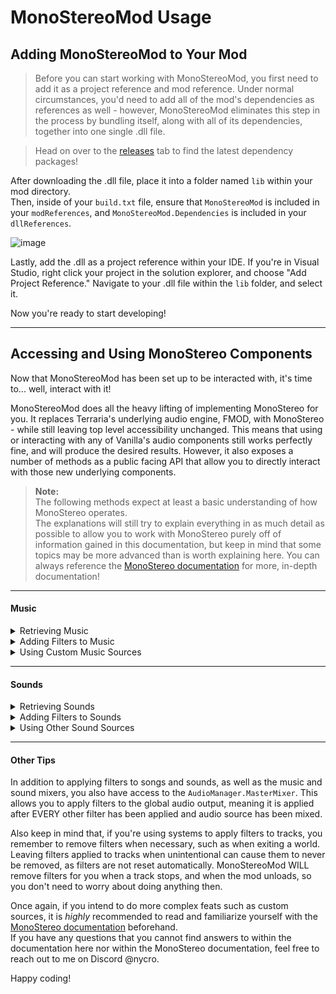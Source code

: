 # MonoStereoMod Usage
## Adding MonoStereoMod to Your Mod

> Before you can start working with MonoStereoMod, you first need to add it as a project reference and mod reference. Under normal circumstances, you'd need to add all of the mod's dependencies as references as well - however, MonoStereoMod eliminates this step in the process by bundling itself, along with all of its dependencies, together into one single .dll file.

> Head on over to the [releases](https://github.com/NycroV/MonoStereoMod/releases) tab to find the latest dependency packages!

After downloading the .dll file, place it into a folder named `lib` within your mod directory.<br/>
Then, inside of your `build.txt` file, ensure that `MonoStereoMod` is included in your `modReferences`, and `MonoStereoMod.Dependencies` is included in your `dllReferences`.

![image](https://github.com/user-attachments/assets/c35180b8-1d23-41d6-b605-62cde00962c7)

Lastly, add the .dll as a project reference within your IDE. If you're in Visual Studio, right click your project in the solution explorer, and choose "Add Project Reference." Navigate to your .dll file within the `lib` folder, and select it.

Now you're ready to start developing!

***

## Accessing and Using MonoStereo Components

Now that MonoStereoMod has been set up to be interacted with, it's time to... well, interact with it!

MonoStereoMod does all the heavy lifting of implementing MonoStereo for you. It replaces Terraria's underlying audio engine, FMOD, with MonoStereo - while still leaving top level accessibility unchanged. This means that using or interacting with any of Vanilla's audio components still works perfectly fine, and will produce the desired results. However, it also exposes a number of methods as a public facing API that allow you to directly interact with those new underlying components.

> **Note:**<br/>
The following methods expect at least a basic understanding of how MonoStereo operates.<br/>
The explanations will still try to explain everything in as much detail as possible to allow you to work with MonoStereo purely off of information gained in this documentation, but keep in mind that some topics may be more advanced than is worth explaining here. You can always reference the [MonoStereo documentation](https://github.com/NycroV/MonoStereo/tree/master/docs) for more, in-depth documentation!

***
#### Music

<details>
<summary>Retrieving Music</summary>
  
### Retrieving Music

The main way to interact with MonoStereo music components is with the following:
```cs
MonoStereoAudioTrack music = MonoStereoMod.GetSong(int musicIndex);
```
`musicIndex` should be the index of the registered music track you want to access. This is commonly retrieved by either keeping track of the index when initially adding the track, or by accessing `Main.curMusic`.

The returned object is a `MonoStereoAudioTrack` that represents the specified track.

You have access to a number of properties and methods on track objects. You can access `IsPlaying`, `IsPaused`, and `IsStopped` for quick playback info -- alternatively, `PlaybackState` represents this as an enum. You can also access `Pitch` and `Pan` for basic audio adjustment on the fly, and `Position` or `Seek()` for repositioning.

</details>

<details>
<summary>Adding Filters to Music</summary>
  
### Adding Filters to Music

In order to utilize more advanced audio modification, you'll want to add some extra filters to the track. This can be done with `track.AddFilter(myFilter)`.<br/>
For a look at what filters are available, how to use them, and how to write your own filters, check out the [MonoStereo filter documentation](https://github.com/NycroV/MonoStereo/blob/master/docs/FILTERS.md).

If you want to globally apply a filter to ALL music tracks, you can use `AudioManager.MusicMixer.AddFilter(myFilter)`.<br/>
This applies a filter to the actual music mixer - all the currently playing music is mixed together, and then the filter is applied to that result.

To remove a filter once you're done, use `RemoveFilter(myFilter)`.

If you expect a track will have lots of filters applied to it at one time, make sure to read through the next section to ensure you're getitng the best performance.

</details>

<details>
<summary>Using Custom Music Sources</summary>
  
### Using Other Music Sources

MonoStereoMod also allows you to register your own music sources to Terraria's music loader!

If you have a track that you expect will have lots of filters (or particularly slow filters) applied to it at one time, it is recommended to use one of MonoStereoMod's custom "high performance" sources. This changes the way that MonoStereo buffers your audio, and can greatly improve performance when audio processing is expecting to take a slightly long time.

By default, MonoStereo will cache up to 5 seconds of a song at a time in memory, to ensure that there are always samples ready for processing and playback, which is still done in real-time. When a song is registered as high performance, the entire song is loaded into memory whenever the song is set to be played. This means that no matter what happens with any of the filters that are applied, source samples are always available for reading. When a song stops, its data is unloaded to reduce memory usage.

To register a song as high performance, use this:
```cs
MusicLoader.AddMusic(Mod mod, string musicPath); // Vanilla

// Replace the above with the following...

MonoStereoMod.AddHighPerformanceMusic(Mod mod, string musicPath); // MonoStereo
```

From this point on, you can interact with the track as normal. MonoStereoMod handles all the rest!

Additionally, if you think your mod may end up applying a lot of filters, or particularly slow filters, to potentially any or all songs in the game, you can signal to MonoStereoMod that you want ALL songs to use high performance readers instead of the default. Simply add the `MonoStereoMod.ForceHighPerformanceAttribute` attribute to your `Mod` class.
```cs
[MonoStereoMod.ForceHighPerformance]
public class MyMod : Mod
{ ... }
```

MonoStereoMod also supplies support for implementing your own custom music sources. Think of something like a live radio.<br/>
If you want to create a custom music source, it is highly recommended to read the [MonoStereo documentation](https://github.com/NycroV/MonoStereo/blob/master/docs/CUSTOM_SOURCES.md), as that topic is considerably more complex and requires more investment than would be worthwhile here.

If you have a custom music source you want to add as a song, you can use:
```cs
MonoStereoMod.AddCustomMusic(Mod mod, string musicName, ISongSource source);
// or...
MonoStereoMod.AddCustomMusic(Mod mod, string musicName, MonoStereoAudioTrack track);
```

Using the first overload will attach your `ISongSource` implementation to a default instance of the `MonoStereoAudioTrack` class.<br/>
Using the second overload allows you to directly supply your track instance, which means you can extend the class to add extra functionality!

Both of these methods should only be used if you know what you're doing.

</details>

***
#### Sounds

<details>
<summary>Retrieving Sounds</summary>

### Retrieving Sounds

When you want to retrieve sounds, you have a couple of options. The first is with how you actually play the sound.
```cs
// Instead of using...
ActiveSound sound = SoundEngine.PlaySound(in SoundStyle style, Vector2? position, SoundUpdateCallback callback);

// Use this.
MonoStereoSoundEffect sound = MonoStereoMod.PlaySound(in SoundStyle style, Vector2? position, SoundUpdateCallback callback);
</details>
```

All you need to do is trade out the `SoundEngine` class for `MonoStereoMod`, as all of the method parameters are exactly the same.<br/>
By doing this, the method will return the actual MonoStereo sound component, as opposed to the `SlotId`/`ActiveSound` layer that sits on top of it.<br/>
You can then hold onto this instance for as long as you need.

The other options are for when a sound has already been played and you only have the slot ID or ActiveSound representation:

```
bool success = MonoStereoMod.TryGetActiveSound(SlotId slotId, out MonoStereoSoundEffect sound);
// or...
bool success = MonoStereoMod.TryGetActiveSound(SlotId slotId, out MonoStereoSoundEffect sound);
```

These methods take in either a `SlotId` or `ActiveSound` object, returned by vanilla's methods, and attempts to retrieve the corresponding MonoStereo component.<br/>
This method will return true if the correct sound was able to be found, or false if it was not (such as if the `SlotId` was invalid, or the sound has been completed and picked up by garbage collection).

</details>

<details>
<summary>Adding Filters to Sounds</summary>

### Adding Filters to Sounds

In order to utilize more advanced audio modification, you'll want to add some extra filters to your sounds. This can be done with `sound.AddFilter(myFilter)`.<br/>
For a look at what filters are available, how to use them, and how to write your own filters, check out the [MonoStereo filter documentation](https://github.com/NycroV/MonoStereo/blob/master/docs/FILTERS.md).

If you want to globally apply a filter to ALL sound effects, you can use `AudioManager.SoundMixer.AddFilter(myFilter)`.<br/>
This applies a filter to the actual sound mixer - all the currently playing sounds are mixed together, and then the filter is applied to that result.

To remove a filter once you're done, use `RemoveFilter(myFilter)`.

</details>

<details>
<summary>Using Other Sound Sources</summary>
 
### Using Other Sound Sources

MonoStereoMod also supplies support for implementing your own custom sound sources. Think of something like a voice chat or radio.<br/>
If you want to create a custom sound source, it is highly recommended to read the [MonoStereo documentation](https://github.com/NycroV/MonoStereo/blob/master/docs/CUSTOM_SOURCES.md), as that topic is considerably more complex and requires more investment than would be worthwhile here.

Because Terraria does not keep track of sounds in the same way it does songs (since sounds are "fire-and-forget"), using custom sound sources is very easy and does not require any extra code to integrate your sound with Terraria's systems like songs do.

Once you have a custom sound source implementation, simply use the MonoStereo default usage to play it.
```cs
SoundEffect sound = SoundEffect.Create(myCustomSoundEffectSource);
sound.Play();
```

</details>

***

#### Other Tips

In addition to applying filters to songs and sounds, as well as the music and sound mixers, you also have access to the `AudioManager.MasterMixer`. This allows you to apply filters to the global audio output, meaning it is applied after EVERY other filter has been applied and audio source has been mixed.

Also keep in mind that, if you're using systems to apply filters to tracks, you remember to remove filters when necessary, such as when exiting a world. Leaving filters applied to tracks when unintentional can cause them to never be removed, as filters are not reset automatically. MonoStereoMod WILL remove filters for you when a track stops, and when the mod unloads, so you don't need to worry about doing anything then.

Once again, if you intend to do more complex feats such as custom sources, it is *highly* recommended to read and familiarize yourself with the [MonoStereo documentation](https://github.com/NycroV/MonoStereo/tree/master/docs) beforehand.<br/>
If you have any questions that you cannot find answers to within the documentation here nor within the MonoStereo documentation, feel free to reach out to me on Discord @nycro.

Happy coding!
